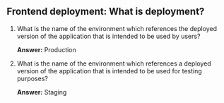 ## Frontend deployment: What is deployment?

1.  What is the name of the environment which references the deployed version of the application that is intended to be used by users?

    **Answer:** Production

2.  What is the name of the environment which references a deployed version of the application that is intended to be used for testing purposes?

    **Answer:** Staging

